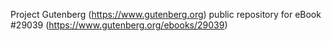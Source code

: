 Project Gutenberg (https://www.gutenberg.org) public repository for eBook #29039 (https://www.gutenberg.org/ebooks/29039)
